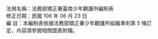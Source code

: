 法規名稱：法務部矯正署臺南少年觀護所編制表  
修正日期：民國 106 年 06 月 23 日  
編 註：本編制表依據法務部矯正署少年觀護所組織準則第 5 條訂  
定，內容請參閱相關圖表附檔。  


